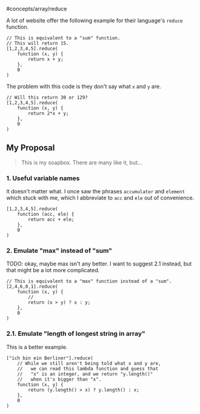 #concepts/array/reduce 

A lot of website offer the following example for their language's `reduce` function.

```pseudocode
// This is equivalent to a "sum" function.
// This will return 15.
[1,2,3,4,5].reduce(
	function (x, y) {
		return x + y;
	},
	0
)
```

The problem with this code is they don't say what `x` and `y` are.

```pseudocode
// Will this return 30 or 129?
[1,2,3,4,5].reduce(
	function (x, y) {
		return 2*x + y;
	},
	0
)
```

## My Proposal
> This is my soapbox. There are many like it, but...

### 1. Useful variable names
It doesn't matter what. I once saw the phrases `accumulator` and `element` which stuck with me, which I abbreviate to `acc` and `ele` out of convenience.
```pseudocode
[1,2,3,4,5].reduce(
	function (acc, ele) {
		return acc + ele;
	},
	0
)
```

### 2. Emulate "max" instead of "sum"
TODO: okay, maybe max isn't any better. I want to suggest 2.1 instead, but that might be a lot more complicated.
```pseudocode
// This is equivalent to a "max" function instead of a "sum".
[2,4,6,0,1].reduce(
	function (x, y) {
		// 
		return (x > y) ? x : y;
	},
	0
)
```

### 2.1. Emulate "length of longest string in array"
This is a better example.
```pseudocode
["ich bin ein Berliner"].reduce(
	// While we still aren't being told what x and y are,
	//   we can read this lambda function and guess that
	//   "x" is an integer, and we return "y.length()"
	//   when it's bigger than "x". 
	function (x, y) {
		return (y.length() > x) ? y.length() : x;
	},
	0
)

```
